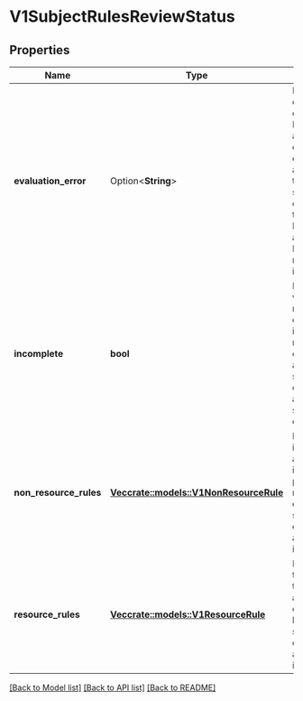 # V1SubjectRulesReviewStatus

## Properties

Name | Type | Description | Notes
------------ | ------------- | ------------- | -------------
**evaluation_error** | Option<**String**> | EvaluationError can appear in combination with Rules. It indicates an error occurred during rule evaluation, such as an authorizer that doesn't support rule evaluation, and that ResourceRules and/or NonResourceRules may be incomplete. | [optional]
**incomplete** | **bool** | Incomplete is true when the rules returned by this call are incomplete. This is most commonly encountered when an authorizer, such as an external authorizer, doesn't support rules evaluation. | 
**non_resource_rules** | [**Vec<crate::models::V1NonResourceRule>**](v1.NonResourceRule.md) | NonResourceRules is the list of actions the subject is allowed to perform on non-resources. The list ordering isn't significant, may contain duplicates, and possibly be incomplete. | 
**resource_rules** | [**Vec<crate::models::V1ResourceRule>**](v1.ResourceRule.md) | ResourceRules is the list of actions the subject is allowed to perform on resources. The list ordering isn't significant, may contain duplicates, and possibly be incomplete. | 

[[Back to Model list]](../README.md#documentation-for-models) [[Back to API list]](../README.md#documentation-for-api-endpoints) [[Back to README]](../README.md)



